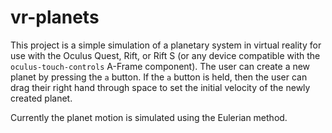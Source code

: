 # vr-planets

This project is a simple simulation of a planetary system in virtual reality for
use with the Oculus Quest, Rift, or Rift S (or any device compatible with the
`oculus-touch-controls` A-Frame component). The user can create a new planet by
pressing the `a` button. If the `a` button is held, then the user can drag their
right hand through space to set the initial velocity of the newly created
planet.

Currently the planet motion is simulated using the Eulerian method.
